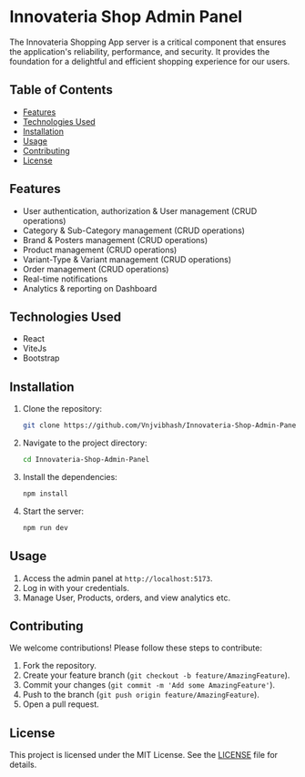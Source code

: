 # Innovateria Shop Admin Panel

The Innovateria Shopping App server is a critical component that ensures the application's reliability, performance, and security. It provides the foundation for a delightful and efficient shopping experience for our users.

## Table of Contents

- [Features](#features)
- [Technologies Used](#technologies-used)
- [Installation](#installation)
- [Usage](#usage)
- [Contributing](#contributing)
- [License](#license)

## Features

- User authentication, authorization & User management (CRUD operations)
- Category & Sub-Category management (CRUD operations)
- Brand & Posters management (CRUD operations)
- Product management (CRUD operations)
- Variant-Type & Variant management (CRUD operations)
- Order management (CRUD operations)
- Real-time notifications
- Analytics & reporting on Dashboard

## Technologies Used

- React
- ViteJs
- Bootstrap

## Installation

1. Clone the repository:

    ```sh
    git clone https://github.com/Vnjvibhash/Innovateria-Shop-Admin-Panel.git
    ```

2. Navigate to the project directory:

    ```sh
    cd Innovateria-Shop-Admin-Panel
    ```

3. Install the dependencies:

    ```sh
    npm install
    ```

4. Start the server:

    ```sh
    npm run dev
    ```

## Usage

1. Access the admin panel at `http://localhost:5173`.
2. Log in with your credentials.
3. Manage User, Products, orders, and view analytics etc.

## Contributing

We welcome contributions! Please follow these steps to contribute:

1. Fork the repository.
2. Create your feature branch (`git checkout -b feature/AmazingFeature`).
3. Commit your changes (`git commit -m 'Add some AmazingFeature'`).
4. Push to the branch (`git push origin feature/AmazingFeature`).
5. Open a pull request.

## License

This project is licensed under the MIT License. See the [LICENSE](LICENSE) file for details.
